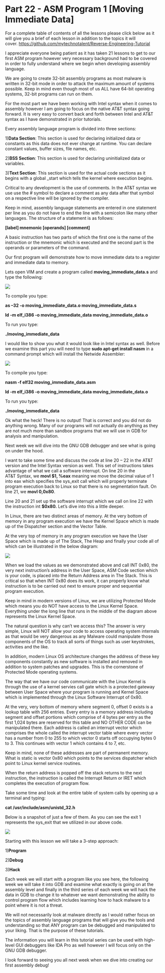 # Part 22 - ASM Program 1 \[Moving Immediate Data\]

For a complete table of contents of all the lessons please click below as it will give you a brief of each lesson in addition to the topics it will cover.&nbsp;https://github.com/mytechnotalent/Reverse-Engineering-Tutorial

I appreciate everyone being patient as it has taken 21 lessons to get to our first ASM program however very necessary background had to be covered in order to fully understand where we begin when developing assembly language.

We are going to create 32-bit assembly programs as most malware is written in 32-bit mode in order to attack the maximum amount of systems possible. Keep in mind even though most of us ALL have 64-bit operating systems, 32-bit programs can run on them.

For the most part we have been working with Intel syntax when it comes to assembly however I am going to focus on the native AT&amp;T syntax going forward. It is very easy to convert back and forth between Intel and AT&amp;T syntax as I have demonstrated in prior tutorials.

Every assembly language program is divided into three sections:

1)__Data Section__: This section is used for declaring initialized data or constants as this data does not ever change at runtime. You can declare constant values, buffer sizes, file names, etc.

2)__BSS Section__: This section is used for declaring uninitialized data or variables.

3)__Text Section__: This section is used for the actual code sections as it begins with a global \_start which tells the kernel where execution begins.

Critical to any development is the use of comments. In the AT&amp;T syntax we use use the \# symbol to declare a comment as any data after that symbol on a respective line will be ignored by the compiler.

Keep in mind, assembly language statements are entered in one statement per line as you do not have to end the line with a semicolon like many other languages. The structure of a statement is as follows:

__\[label\] mnemonic \[operands\] \[comment\]__

A basic instruction has two parts of which the first one is the name of the instruction or the mnemonic which is executed and the second part is the operands or parameters of the command.

Our first program will demonstrate how to move immediate data to a register and immediate data to memory.

Lets open VIM and create a program called __moving\_immediate\_data.s__ and type the following:

<div class="slate-resizable-image-embed slate-image-embed__resize-full-width"><img src="https://media-exp1.licdn.com/dms/image/C4E12AQEeW1GXqR0JSQ/article-inline_image-shrink_1000_1488/0/1520242191439?e=1614211200&amp;v=beta&amp;t=Nf78DzA-Bk15ySDTPJp6ot0yJrRx-rkZsrPxzkMnbc0"/></div>

To compile you type:

__as –32 -o moving\_immediate\_data.o moving\_immediate\_data.s__

__ld -m elf\_i386 -o moving\_immediate\_data moving\_immediate\_data.o__

To run you type:

__./moving\_immediate\_data__

I would like to show you what it would look like in Intel syntax as well. Before we examine this part you will need to type __sudo apt-get install nasm__ in a command prompt which will install the Netwide Assembler:

<div class="slate-resizable-image-embed slate-image-embed__resize-full-width"><img src="https://media-exp1.licdn.com/dms/image/C4E12AQEAzn6RyoP3uw/article-inline_image-shrink_1000_1488/0/1520145572968?e=1614211200&amp;v=beta&amp;t=IK6A-7LiTlnSm5xnRYNlDDoSWgXgKBREuM1-m-3T-8g"/></div>

To compile you type:

__nasm -f elf32 moving\_immediate\_data.asm__

__ld -m elf\_i386 -o moving\_immediate\_data moving\_immediate\_data.o__

To run you type:

__./moving\_immediate\_data__

Ok what the heck! There is no output! That is correct and you did not do anything wrong. Many of our programs will not actually do anything as they are not much more than sandbox programs that we will use in GDB for analysis and manipulation.

Next week we will dive into the GNU GDB debugger and see what is going on under the hood.

I want to take some time and discuss the code at line 20 – 22 in the AT&amp;T version and the Intel Syntax version as well. This set of instructions takes advantage of what we call a software interrupt. On line 20 in the AT&amp;T&nbsp;Syntax, we __movl $1, %eax__ meaning we move the decimal value of 1 into eax which specifies the sys\_exit call which will properly terminate program execution back to Linux so that there is no segmentation fault. On line 21, we __movl $0, %ebx__ which moves 0 into ebx to show that the program successfully executed and finally we see int __$0x80__.

Line 20 and 21 set up the software interrupt which we call on line 22 with the instruction int __$0x80.__ Let’s dive into this a little deeper.

In Linux, there are two distinct areas of memory. At the very bottom of memory in any program execution we have the Kernel Space which is made up of the Dispatcher section and the Vector Table.

At the very top of memory in any program execution we have the User Space which is made up of The Stack, The Heap and finally your code all of which can be illustrated in the below diagram:

<div class="slate-resizable-image-embed slate-image-embed__resize-middle"><img src="https://media-exp1.licdn.com/dms/image/C4E12AQFKe2NOGQG7vQ/article-inline_image-shrink_1000_1488/0/1520146256303?e=1614211200&amp;v=beta&amp;t=n0btpbjt79StCO3UIINYaHn9Erxiv8-BjsaiXWVVOBE"/></div>

When we load the values as we demonstrated above and call INT 0x80, the very next instruction’s address in the User Space, ASM Code section which is your code, is placed into the Return Address area in The Stack. This is critical so that when INT 0x80 does its work, it can properly know what instruction is to be carried out next to ensure proper and sequential program execution.

Keep in mind in modern versions of Linux, we are utilizing Protected Mode which means you do NOT have access to the Linux Kernel Space. Everything under the long line that runs in the middle of the diagram above represents the Linux Kernel Space.

The natural question is why can’t we access this? The answer is very simple, Linux will NOT allow your code to access operating system internals as that would be very dangerous as any Malware could manipulate those components of the OS to track all sorts of things such as user keystrokes, activities and the like.

In addition, modern Linux OS architecture changes the address of these key components constantly as new software is installed and removed in addition to system patches and upgrades. This is the cornerstone of Protected Mode operating systems.

The way that we have our code communicate with the Linux Kernel is through the use of a kernel servies call gate which is a protected gateway between User Space where your program is running and Kernel Space which is implemented through the Linux Software Interrupt of 0x80.

At the very, very bottom of memory where segment 0, offset 0 exists is a lookup table with 256 entries. Every entry is a memory address including segment and offset portions which comprise of 4 bytes per entry as the first 1,024 bytes are reserved for this table and NO OTHER CODE can be manipulated there. Each address is called an interrupt vector which comprises the whole called the interrupt vector table where every vector has a number from 0 to 255 to which vector 0 starts off occupying bytes 0 to 3. This continues with vector 1 which contains 4 to 7, etc.

Keep in mind, none of these addresses are part of permanent memory. What is static is vector 0x80 which points to the services dispatcher which point to Linux kernel service routines.

When the return address is popped off the stack returns to the next instruction, the instruction is called the Interrupt Return or IRET which completes the execution of program flow.

Take some time and look at the entire table of system calls by opening up a terminal and typing:

__cat /usr/include/asm/unistd\_32.h__

Below is a snapshot of just a few of them. As you can see the exit 1 represents the sys\_exit that we utilized in our above code.

<div class="slate-resizable-image-embed slate-image-embed__resize-full-width"><img src="https://media-exp1.licdn.com/dms/image/C4E12AQHofXnXUg4F5Q/article-inline_image-shrink_1000_1488/0/1520194548094?e=1614211200&amp;v=beta&amp;t=wlBwU8neAYFQonoB001gOR5V_C_uPmqdKhwkZWKzISo"/></div>

Starting with this lesson we will take a 3-step approach:

1)__Program__

2)__Debug__

3)__Hack__

Each week we will start with a program like you see here, the following week we will take it into GDB and examine what exactly is going on at the assembly level and finally in the third series of each week we will hack the data in GDB to change it to whatever we want demonstrating the ability to control program flow which includes learning how to hack malware to a point where it is not a threat.

We will not necessarily look at malware directly as I would rather focus on the topics of assembly language programs that will give you the tools and understanding so that ANY program can be debugged and manipulated to your liking. That is the purpose of these tutorials.

The information you will learn in this tutorial series can be used with high-level GUI debuggers like IDA Pro as well however I will focus only on the GNU GDB debugger.

I look forward to seeing you all next week when we dive into creating our first assembly debug!